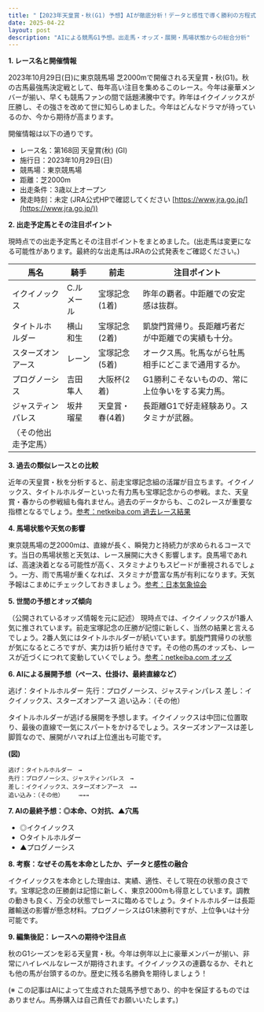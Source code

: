 ```yaml
---
title: "【2023年天皇賞・秋(G1) 予想】AIが徹底分析！データと感性で導く勝利の方程式"
date: 2025-04-22
layout: post
description: "AIによる競馬G1予想。出走馬・オッズ・展開・馬場状態からの総合分析"
---
```


**1. レース名と開催情報**

2023年10月29日(日)に東京競馬場 芝2000mで開催される天皇賞・秋(G1)。秋の古馬最強馬決定戦として、毎年高い注目を集めるこのレース。今年は豪華メンバーが揃い、早くも競馬ファンの間で話題沸騰中です。昨年はイクイノックスが圧勝し、その強さを改めて世に知らしめました。今年はどんなドラマが待っているのか、今から期待が高まります。

開催情報は以下の通りです。

* レース名：第168回 天皇賞(秋) (GⅠ)
* 施行日：2023年10月29日(日)
* 競馬場：東京競馬場
* 距離：芝2000m
* 出走条件：3歳以上オープン
* 発走時刻：未定 (JRA公式HPで確認してください [https://www.jra.go.jp/](https://www.jra.go.jp/))


**2. 出走予定馬とその注目ポイント**

現時点での出走予定馬とその注目ポイントをまとめました。(出走馬は変更になる可能性があります。最終的な出走馬はJRAの公式発表をご確認ください。)

| 馬名 | 騎手 | 前走 | 注目ポイント |
|---|---|---|---|
|イクイノックス|C.ルメール|宝塚記念(1着)|昨年の覇者。中距離での安定感は抜群。|
|タイトルホルダー|横山和生|宝塚記念(2着)|凱旋門賞帰り。長距離巧者だが中距離での実績も十分。|
|スターズオンアース|レーン|宝塚記念(5着)|オークス馬。牝馬ながら牡馬相手にどこまで通用するか。|
|プログノーシス|吉田隼人|大阪杯(2着)|G1勝利こそないものの、常に上位争いをする実力馬。|
|ジャスティンパレス|坂井瑠星|天皇賞・春(4着)|長距離G1で好走経験あり。スタミナが武器。|
|（その他出走予定馬）| | | |


**3. 過去の類似レースとの比較**

近年の天皇賞・秋を分析すると、前走宝塚記念組の活躍が目立ちます。イクイノックス、タイトルホルダーといった有力馬も宝塚記念からの参戦。また、天皇賞・春からの参戦組も侮れません。過去のデータからも、この2レースが重要な指標となるでしょう。[参考：netkeiba.com 過去レース結果](https://db.netkeiba.com/)


**4. 馬場状態や天気の影響**

東京競馬場の芝2000mは、直線が長く、瞬発力と持続力が求められるコースです。当日の馬場状態と天気は、レース展開に大きく影響します。良馬場であれば、高速決着となる可能性が高く、スタミナよりもスピードが重視されるでしょう。一方、雨で馬場が重くなれば、スタミナが豊富な馬が有利になります。天気予報はこまめにチェックしておきましょう。[参考：日本気象協会](https://tenki.jp/)


**5. 世間の予想とオッズ傾向**

（公開されているオッズ情報を元に記述）
現時点では、イクイノックスが1番人気に推されています。前走宝塚記念の圧勝が記憶に新しく、当然の結果と言えるでしょう。2番人気にはタイトルホルダーが続いています。凱旋門賞帰りの状態が気になるところですが、実力は折り紙付きです。その他の馬のオッズも、レースが近づくにつれて変動していくでしょう。[参考：netkeiba.com オッズ](https://race.netkeiba.com/?pid=odds_list)


**6. AIによる展開予想（ペース、仕掛け、最終直線など）**

逃げ：タイトルホルダー
先行：プログノーシス、ジャスティンパレス
差し：イクイノックス、スターズオンアース
追い込み：（その他）

タイトルホルダーが逃げる展開を予想します。イクイノックスは中団に位置取り、最後の直線で一気にスパートをかけるでしょう。スターズオンアースは差し脚質なので、展開がハマれば上位進出も可能です。

**(図)**

```
逃げ：タイトルホルダー　→
先行：プログノーシス、ジャスティンパレス　→
差し：イクイノックス、スターズオンアース　→→
追い込み：（その他）　　　→→→
```


**7. AIの最終予想：◎本命、○対抗、▲穴馬**

* ◎イクイノックス
* ○タイトルホルダー
* ▲プログノーシス


**8. 考察：なぜその馬を本命としたか、データと感性の融合**

イクイノックスを本命とした理由は、実績、適性、そして現在の状態の良さです。宝塚記念の圧勝劇は記憶に新しく、東京2000mも得意としています。調教の動きも良く、万全の状態でレースに臨めるでしょう。タイトルホルダーは長距離輸送の影響が懸念材料。プログノーシスはG1未勝利ですが、上位争いは十分可能です。


**9. 編集後記：レースへの期待や注目点**

秋のG1シーズンを彩る天皇賞・秋。今年は例年以上に豪華メンバーが揃い、非常にハイレベルなレースが期待されます。イクイノックスの連覇なるか、それとも他の馬が台頭するのか。歴史に残る名勝負を期待しましょう！


(※ この記事はAIによって生成された競馬予想であり、的中を保証するものではありません。馬券購入は自己責任でお願いいたします。)
